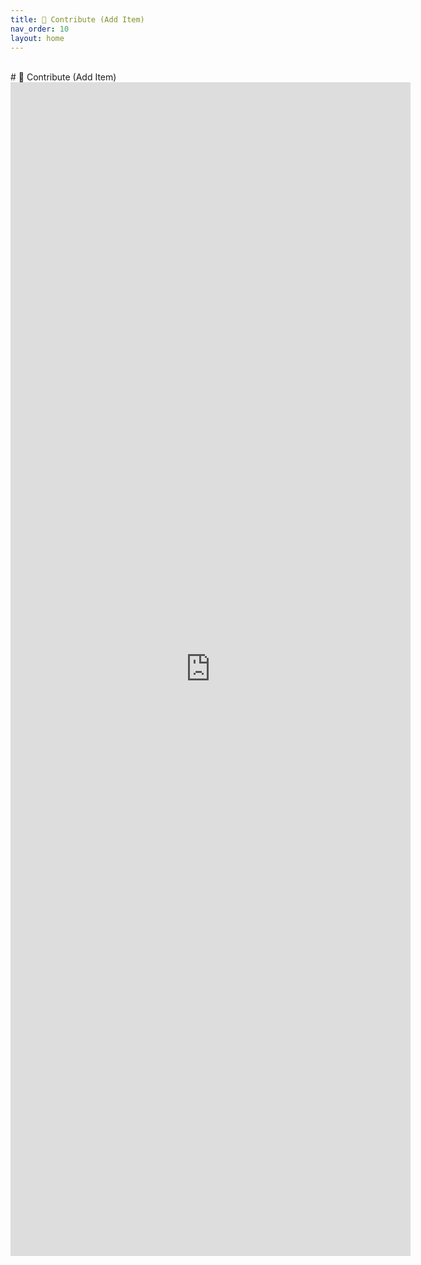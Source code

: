 ```yaml
---
title: 🤝 Contribute (Add Item)
nav_order: 10
layout: home
---
```

<br>
# 🤝 Contribute (Add Item)
<br>

<iframe src="https://docs.google.com/forms/d/e/1FAIpQLSfO3TUTS0jbU_8kXLi5tjZT7d8FwDnY1l95QjPUpEELJbW4NQ/viewform?embedded=true" width="640" height="1878" frameborder="0" marginheight="0" marginwidth="0">Loading…</iframe>
